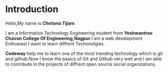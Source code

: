 # Introduction

Hello,My name is **_Chetana Tijare_**.

I am a Information Technology Engineering student from **Yeshwantrao Chavan College Of Engineering,Nagpur**.I am a web development Enthusiast.I want to learn diffrent Techonolgies.

**Codeway** help me to learn one of the most trending technology which is git and github.Now I know the basics of Git and Github very well and I am able to contribute in the projects of diffrent open source social organizations.